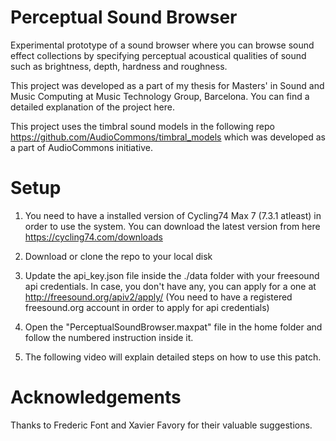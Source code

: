 # Perceptual Sound Browser

Experimental prototype of a sound browser where you can browse sound effect collections by specifying perceptual acoustical qualities of sound such as brightness, depth, hardness and roughness.

This project was developed as a part of my thesis for Masters' in Sound and Music Computing at Music Technology Group, Barcelona. You can find a detailed explanation of the project here.

This project uses the timbral sound models in the following repo https://github.com/AudioCommons/timbral_models which was developed as a part of AudioCommons initiative.


# Setup

1. You need to have a installed version of Cycling74 Max 7 (7.3.1 atleast) in order to use the system.
   You can download the latest version from here https://cycling74.com/downloads

2. Download or clone the repo to your local disk

3. Update the api_key.json file inside the ./data folder with your freesound api credentials.
   In case, you don't have any, you can apply for a one at http://freesound.org/apiv2/apply/
   (You need to have a registered freesound.org account in order to apply for api credentials)

4. Open the "PerceptualSoundBrowser.maxpat" file in the home folder and follow the numbered instruction inside it.

5. The following video will explain detailed steps on how to use this patch.



# Acknowledgements

Thanks to Frederic Font and Xavier Favory for their valuable suggestions.
